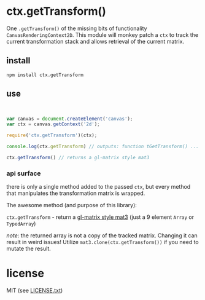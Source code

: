 # ctx.getTransform()

One `.getTransform()` of the missing bits of functionality `CanvasRenderingContext2D`.  This module will monkey patch a `ctx` to track the current transformation stack and allows retrieval of the current matrix.

## install

`npm install ctx.getTransform`

## use

```javascript


var canvas = document.createElement('canvas');
var ctx = canvas.getContext('2d');

require('ctx.getTransform')(ctx);

console.log(ctx.getTransform) // outputs: function tGetTransform() ...

ctx.getTransform() // returns a gl-matrix style mat3

```

### api surface

there is only a single method added to the passed `ctx`, but every method that manipulates the transformation matrix is wrapped.

The awesome method (and purpose of this library):

`ctx.getTransform` - return a [gl-matrix style mat3](http://glmatrix.net/docs/2.2.0/symbols/mat3.html) (just a 9 element `Array` or `TypedArray`)

_note_: the returned array is not a copy of the tracked matrix.  Changing it can result in weird issues! Utilize `mat3.clone(ctx.getTransform())` if you need to mutate the result.

# license

MIT (see [LICENSE.txt](LICENSE.txt))


